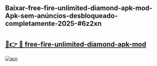 ## Baixar-free-fire-unlimited-diamond-apk-mod-Apk-sem-anúncios-desbloqueado-completamente-2025-#6z2xn

# <h2><a href="https://ainizakaria.my?title=free-fire-unlimited-diamond-apk-mod&ref=20M">🔗👉 🔴 free-fire-unlimited-diamond-apk-mod</a></h2>

[![acn](https://github.com/user-attachments/assets/0f9c940e-d8b0-45ae-aac7-cd30a18b3e1c)](https://ainizakaria.my?title=free-fire-unlimited-diamond-apk-mod&ref=20M)

